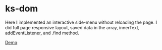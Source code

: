 # ks-dom

Here I implemented an interactive side-menu without reloading the page. I did full page responsive layout, saved data in the array, innerText, addEventListener, and .find method. 

[Demo](https://ksalpern.github.io/ks-dom/index.html)
